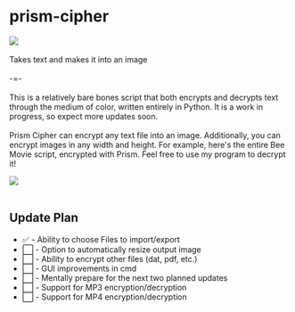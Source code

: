 # prism-cipher

<img src=https://github.com/user-attachments/assets/944a7987-c0fd-4a49-8255-175df9dbb1e0>

<br>
<br>
Takes text and makes it into an image
<br>
<br>
-=-
<br>
<br>
This is a relatively bare bones script that both encrypts and decrypts text through the medium of color, written entirely in Python. It is a work in progress, so expect more updates soon.
<br>
<br>
Prism Cipher can encrypt any text file into an image. Additionally, you can encrypt images in any width and height. For example, here's the entire Bee Movie script, encrypted with Prism. Feel free to use my program to decrypt it!
<p> </p>
<img src=https://github.com/user-attachments/assets/f2ca46ff-28ae-4651-8b3c-28ee4ff9d114>
<br>
<br>
<h2>Update Plan</h2>
<ul>
  <li>✅ - Ability to choose Files to import/export</li>
  <li>⬜ - Option to automatically resize output image</li>
  <li>⬜ - Ability to encrypt other files (dat, pdf, etc.)</li>
  <li>⬜ - GUI improvements in cmd</li>
  <li>⬜ - Mentally prepare for the next two planned updates</li>
  <li>⬜ - Support for MP3 encryption/decryption</li>
  <li>⬜ - Support for MP4 encryption/decryption</li>
</ul>
